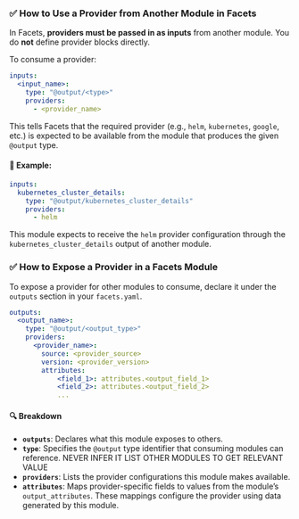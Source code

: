 ### ✅ How to Use a Provider from Another Module in Facets

In Facets, **providers must be passed in as inputs** from another module. You do **not** define provider blocks
directly.

To consume a provider:

```yaml
inputs:
  <input_name>:
    type: "@output/<type>"
    providers:
      - <provider_name>
```

This tells Facets that the required provider (e.g., `helm`, `kubernetes`, `google`, etc.) is expected to be available
from the module that produces the given `@output` type.

#### 🔁 Example:

```yaml
inputs:
  kubernetes_cluster_details:
    type: "@output/kubernetes_cluster_details"
    providers:
      - helm
```

This module expects to receive the `helm` provider configuration through the `kubernetes_cluster_details` output of
another module.

### ✅ How to Expose a Provider in a Facets Module

To expose a provider for other modules to consume, declare it under the `outputs` section in your `facets.yaml`.

```yaml
outputs:
  <output_name>:
    type: "@output/<output_type>"
    providers:
      <provider_name>:
        source: <provider_source>
        version: <provider_version>
        attributes:
            <field_1>: attributes.<output_field_1>
            <field_2>: attributes.<output_field_2>
            ...
```

#### 🔍 Breakdown

- **`outputs`**: Declares what this module exposes to others.
- **`type`**: Specifies the `@output` type identifier that consuming modules can reference. NEVER INFER IT LIST OTHER MODULES TO GET RELEVANT VALUE
- **`providers`**: Lists the provider configurations this module makes available.
- **`attributes`**: Maps provider-specific fields to values from the module’s `output_attributes`. These mappings
  configure the provider using data generated by this module.
